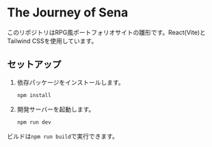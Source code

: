 # The Journey of Sena

このリポジトリはRPG風ポートフォリオサイトの雛形です。React(Vite)とTailwind CSSを使用しています。

## セットアップ

1. 依存パッケージをインストールします。
   ```sh
   npm install
   ```
2. 開発サーバーを起動します。
   ```sh
   npm run dev
   ```

ビルドは`npm run build`で実行できます。
